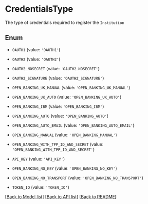# CredentialsType

The type of credentials required to register the `Institution`

## Enum

* `OAUTH1` (value: `'OAUTH1'`)

* `OAUTH2` (value: `'OAUTH2'`)

* `OAUTH2_NOSECRET` (value: `'OAUTH2_NOSECRET'`)

* `OAUTH2_SIGNATURE` (value: `'OAUTH2_SIGNATURE'`)

* `OPEN_BANKING_UK_MANUAL` (value: `'OPEN_BANKING_UK_MANUAL'`)

* `OPEN_BANKING_UK_AUTO` (value: `'OPEN_BANKING_UK_AUTO'`)

* `OPEN_BANKING_IBM` (value: `'OPEN_BANKING_IBM'`)

* `OPEN_BANKING_AUTO` (value: `'OPEN_BANKING_AUTO'`)

* `OPEN_BANKING_AUTO_EMAIL` (value: `'OPEN_BANKING_AUTO_EMAIL'`)

* `OPEN_BANKING_MANUAL` (value: `'OPEN_BANKING_MANUAL'`)

* `OPEN_BANKING_WITH_TPP_ID_AND_SECRET` (value: `'OPEN_BANKING_WITH_TPP_ID_AND_SECRET'`)

* `API_KEY` (value: `'API_KEY'`)

* `OPEN_BANKING_NO_KEY` (value: `'OPEN_BANKING_NO_KEY'`)

* `OPEN_BANKING_NO_TRANSPORT` (value: `'OPEN_BANKING_NO_TRANSPORT'`)

* `TOKEN_IO` (value: `'TOKEN_IO'`)

[[Back to Model list]](../README.md#documentation-for-models) [[Back to API list]](../README.md#documentation-for-api-endpoints) [[Back to README]](../README.md)


